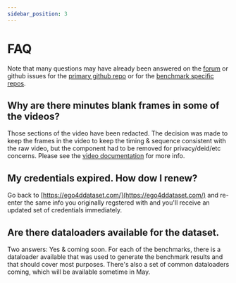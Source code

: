 ```yaml
---
sidebar_position: 3
---
```


# FAQ

Note that many questions may have already been answered on the [forum](https://discuss.ego4d-data.org/) or github issues for the [primary github repo](https://github.com/facebookresearch/Ego4d/issues?q=is%3Aissue) or for the [benchmark specific repos](./data/videos.md).

## Why are there minutes blank frames in some of the videos?

Those sections of the video have been redacted.  The decision was made to keep the frames in the video to keep the timing & sequence consistent with the raw video, but the component had to be removed for privacy/deid/etc concerns.  Please see the [video documentation](./data/videos.md) for more info.

## My credentials expired.  How dow I renew?

Go back to [https://ego4ddataset.com/](https://ego4ddataset.com/) and re-enter the same info you originally regstered with and you'll receive an updated set of credentials immediately.

## Are there dataloaders available for the dataset. 

Two answers: Yes & coming soon. For each of the benchmarks, there is a dataloader available that was used to generate the benchmark results and that should cover most purposes.  There's also a set of common dataloaders coming, which will be available sometime in May. 


